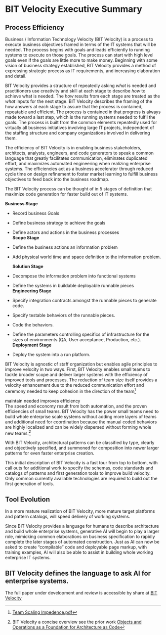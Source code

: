 # BIT Velocity Executive Summary

## Process Efficiency

Business / Information Technology Velocity (BIT Velocity) is a process to execute business objectives framed in terms of the IT systems that will be needed.  The process begins with goals and leads efficiently to running systems to execute on those goals.  The process can start with high level goals even if the goals are little more to make money.   Beginning with some vision of business strategy established, BIT Velocity provides a method of expressing strategic process as IT requirements, and increasing elaboration and detail.    

BIT Velocity provides a structure of repeatedly asking *what* is needed and practitioners use creativity and skill at each stage to describe *how* to achieve what is needed.  The *how* results from each stage are treated as the *what* inputs for the next stage.   BIT Velocity describes the framing of the how answers at each stage to assure that the process is contained, repeatable and efficient.  The process is contained in that progress is always made toward a last step, which is the running systems needed to fulfil the goals.  The process is built from the common elements repeatedly used for virtually all business initiatives involving large IT projects, independent of the staffing structure and company organizations involved in delivering them.

The efficiency of BIT Velocity is in enabling business stakeholders, architects, analysts, engineers, and code generators to speak a common language that greatly facilitates communication, eliminates duplicated effort, and maximizes automated engineering when realizing enterprise systems.  The efficiencies act as a business accelerator through reduced cycle time on design refinement to foster market learning to fulfill business objectives to feed back into the business roadmap.  

The BIT Velocity process can be thought of in 5 stages of definition that maximize code generation for faster build out of IT systems. 

**Business Stage**

* Record business Goals  
* Define business strategy to achieve the goals   
* Define actors and actions in the business processes  
  **Scope Stage**  
* Define the business actions an information problem  
* Add physical world time and space definition to the information problem. 

  **Solution Stage**

* Decompose the information problem into functional systems  
* Define the systems in buildable deployable runnable pieces   
  **Engineering Stage**  
* Specify integration contracts amongst the runnable pieces to generate code.  
* Specify testable behaviors of the runnable pieces.  
* Code the behaviors.  
* Define the parameters controlling specifics of infrastructure for the sizes of environments (QA, User acceptance, Production, etc.).  
  **Deployment Stage**   
* Deploy the system into a run platform.

BIT Velocity is agnostic of staff organization but enables agile principles to improve velocity in two ways.  First, BIT Velocity enables small teams to tackle broader scope and deliver larger systems with the efficiency of improved tools and processes.  The reduction of team size itself provides a velocity enhancement due to the reduced communication effort and ceremony needed to keep cohesion in the direction of the team[^1]

maintain  needed improves efficiency   
The speed and economy result from both automation, and the proven efficiencies of small teams.  BIT Velocity has the power small teams need to build whole enterprise scale systems without adding more layers of teams and additional need for coordination because the manual coded behaviors are highly localized and can be widely dispersed without forming whole new teams.[^2]

With BIT Velocity, architectural patterns can be classified by type, clearly and objectively specified, and summoned for composition into newer larger patterns for even faster enterprise creation.  
    
This initial description of BIT Velocity is a fast tour from top to bottom, with call outs for additional work to specify the schemas, code standards and catalogs of patterns and first generation tools to improve build velocity.  Only common currently available technologies are required to build out the first generation of tools.  

## Tool Evolution

In a more mature realization of BIT Velocity, more mature target platforms and pattern catalogs, will speed delivery of working systems.

Since  BIT Velocity provides a language for humans to describe architecture and build whole enterprise systems, generative AI will begin to play a larger role, mimicking common elaborations on business specification to rapidly complete the later stages of automated construction.  Just as AI can now be asked to create “compilable” code and deployable page markup, with training examples, AI will also be able to assist in building whole working enterprise IT systems. 

BIT Velocity defines the language to ask AI for enterprise systems.  
---

The full paper under development and review is accessible by share at [BIT Velocity](https://docs.google.com/document/d/16A7M_mAWR6LKpqcsbudi8hkGqpwjrN9BHx2nM9NtWPs/edit?tab=t.0) 

[^1]:  [Team Scaling Impedence.pdf](https://github.com/psons/bitvelocity/blob/main/foundation/Team%20Scaling%20Impedence.pdf) 

[^2]:  BIT Velocity a concise overview see the prior work [Objects and Operations as a Foundation for Architecture as Code](https://docs.google.com/document/d/e/2PACX-1vSRF7F2hyf9xqWinrOzqCQYeexc3rwftPNVZuX_A2WZYFuNAxoCRZ8HiILA1mw-XRuA29jjSmTSf-20/pub)   